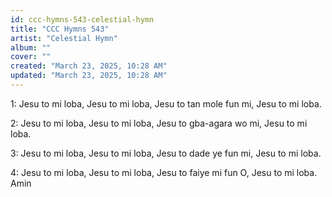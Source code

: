 ```yaml
---
id: ccc-hymns-543-celestial-hymn
title: "CCC Hymns 543"
artist: "Celestial Hymn"
album: ""
cover: ""
created: "March 23, 2025, 10:28 AM"
updated: "March 23, 2025, 10:28 AM"
---
```


1: Jesu to mi loba,
Jesu to mi loba,
Jesu to tan mole fun mi,
Jesu to mi loba.

2: Jesu to mi loba,
Jesu to mi loba,
Jesu to gba-agara wo mi,
Jesu to mi loba.

3: Jesu to mi loba,
Jesu to mi loba,
Jesu to dade ye fun mi,
Jesu to mi loba.

4: Jesu to mi loba,
Jesu to mi loba,
Jesu to faiye mi fun O,
Jesu to mi loba. Amin